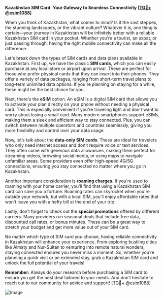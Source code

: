 **Kazakhstan SIM Card: Your Gateway to Seamless Connectivity [[TG💪+ @esim1088](https://t.me/s/esim1088)]**

When you think of Kazakhstan, what comes to mind? Is it the vast steppes, the stunning landscapes, or the vibrant culture? Whatever it is, one thing is certain—your journey in Kazakhstan will be infinitely better with a reliable Kazakhstan SIM card in your pocket. Whether you're a tourist, an expat, or just passing through, having the right mobile connectivity can make all the difference.

Let's break down the types of SIM cards and data plans available in Kazakhstan. First up, we have the classic **SIM cards**, which you can easily purchase at any local store or airport upon arrival. These are perfect for those who prefer physical cards that they can insert into their phones. They offer a variety of data packages, ranging from short-term travel plans to long-term unlimited data options. If you're planning on staying for a while, these might be the best choice for you.

Next, there's the **eSIM** option. An eSIM is a digital SIM card that allows you to activate your plan directly on your phone without needing a physical card. This is especially convenient if you're traveling light and don't want to worry about losing a small card. Many modern smartphones support eSIMs, making them a sleek and efficient way to stay connected. Plus, you can switch between multiple operators and countries seamlessly, giving you more flexibility and control over your data usage.

Now, let’s talk about the **data-only SIM cards**. These are ideal for travelers who only need internet access and don’t require voice or text services. They often come with generous data allowances, making them perfect for streaming videos, browsing social media, or using maps to navigate unfamiliar areas. Some providers even offer high-speed 4G/5G connections, ensuring you stay connected no matter where you go in Kazakhstan.

Another important consideration is **roaming charges**. If you're used to roaming with your home carrier, you'll find that using a Kazakhstan SIM card can save you a fortune. Roaming rates can skyrocket when you're outside your network, but with a local SIM, you’ll enjoy affordable rates that won’t leave you with a hefty bill at the end of your trip.

Lastly, don’t forget to check out the **special promotions** offered by different carriers. Many providers run seasonal deals that include free data, discounted call rates, or bonus minutes. These can be a great way to stretch your budget and get more value out of your SIM card.

No matter which type of SIM card you choose, having reliable connectivity in Kazakhstan will enhance your experience. From exploring bustling cities like Almaty and Nur-Sultan to venturing into remote natural wonders, staying connected ensures you never miss a moment. So, whether you’re planning a quick visit or an extended stay, grab a Kazakhstan SIM card and unlock the full potential of your travels!

**Remember:** Always do your research before purchasing a SIM card to ensure you get the best deal tailored to your needs. And don’t hesitate to reach out to our community for advice and support! [[TG💪+ @esim1088](https://t.me/s/esim1088)]

![Image](https://i.postimg.cc/Y0z9fWf4/image.png)